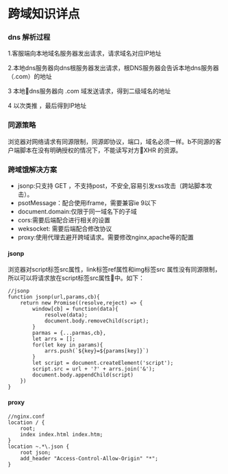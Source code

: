 # 跨域知识详点

### dns 解析过程
 1.客服端向本地域名服务器发出请求，请求域名对应IP地址

 2.本地dns服务器向dns根服务器发出请求，根DNS服务器会告诉本地dns服务器（.com）的地址

 3 本地dns服务器向 .com 域发送请求，得到二级域名的地址

 4 以次类推 ，最后得到IP地址


### 同源策略
浏览器对网络请求有同源限制，同源即协议，端口，域名必须一样。b不同源的客户端脚本在没有明确授权的情况下，不能读写对方XHR 的资源。


### 跨域饿解决方案

+ jsonp:只支持 GET ，不支持post，不安全,容易引发xss攻击（跨站脚本攻击）。
+ psotMessage：配合使用iframe，需要兼容ie 9以下
+ document.domain:仅限于同一域名下的子域
+ cors:需要后端配合进行相关的设置
+ weksocket: 需要后端配合修改协议
+ proxy:使用代理去避开跨域请求。需要修改nginx,apache等的配置

#### jsonp
浏览器对script标签src属性，link标签ref属性和img标签src 属性没有同源限制，所以可以将请求放在script标签src属性中。如下：

    //jsonp
    function jsonp(url,params,cb){
        return new Promise((resolve,reject) => {
            window[cb] = function(data){
                resolve(data);
                document.body.removeChild(script);
            }
            parmas = {...parmas,cb},
            let arrs = [];
            for(let key in params){
                arrs.push(`${key}=${params[key]}`)
            }
            let script = document.createElement('script');
            script.src = url + '?' + arrs.join('&');
            document.body.appendChild(script)
        })
    }

#### proxy 

    //nginx.conf
    location / {
        root;
        index index.html index.htm;
    }
    location ~.*\.json {
        root json;
        add_header "Access-Control-Allow-Origin" "*";
    }

    
